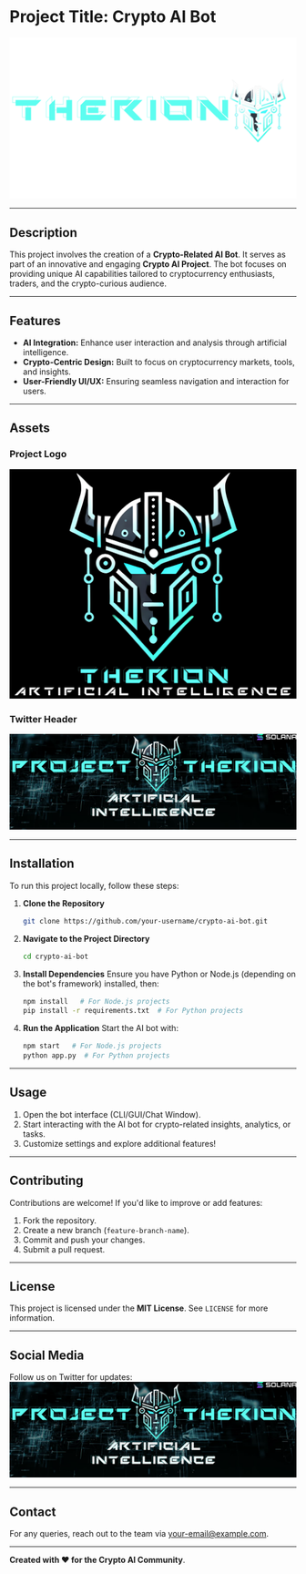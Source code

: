 # Project Title: Crypto AI Bot

![Project Logo](5cfdf0.png)

---

## Description
This project involves the creation of a **Crypto-Related AI Bot**. It serves as part of an innovative and engaging **Crypto AI Project**. The bot focuses on providing unique AI capabilities tailored to cryptocurrency enthusiasts, traders, and the crypto-curious audience.

---

## Features
- **AI Integration:** Enhance user interaction and analysis through artificial intelligence.
- **Crypto-Centric Design:** Built to focus on cryptocurrency markets, tools, and insights.
- **User-Friendly UI/UX:** Ensuring seamless navigation and interaction for users.

---

## Assets
### Project Logo
![Project Logo](NEW%20LOGO.png)

### Twitter Header
![Twitter Header](TWITTER%20HEADER%20NEWEST%20SOLANA.png)

---

## Installation
To run this project locally, follow these steps:

1. **Clone the Repository**
   ```bash
   git clone https://github.com/your-username/crypto-ai-bot.git
   ```

2. **Navigate to the Project Directory**
   ```bash
   cd crypto-ai-bot
   ```

3. **Install Dependencies**
   Ensure you have Python or Node.js (depending on the bot's framework) installed, then:
   ```bash
   npm install   # For Node.js projects
   pip install -r requirements.txt  # For Python projects
   ```

4. **Run the Application**
   Start the AI bot with:
   ```bash
   npm start   # For Node.js projects
   python app.py  # For Python projects
   ```

---

## Usage
1. Open the bot interface (CLI/GUI/Chat Window).
2. Start interacting with the AI bot for crypto-related insights, analytics, or tasks.
3. Customize settings and explore additional features!

---

## Contributing
Contributions are welcome! If you'd like to improve or add features:
1. Fork the repository.
2. Create a new branch (`feature-branch-name`).
3. Commit and push your changes.
4. Submit a pull request.

---

## License
This project is licensed under the **MIT License**. See `LICENSE` for more information.

---

## Social Media
Follow us on Twitter for updates:
![Twitter Header](TWITTER%20HEADER%20NEWEST%20SOLANA.png)

---

## Contact
For any queries, reach out to the team via [your-email@example.com](mailto:your-email@example.com).

---

**Created with ❤️ for the Crypto AI Community**.
